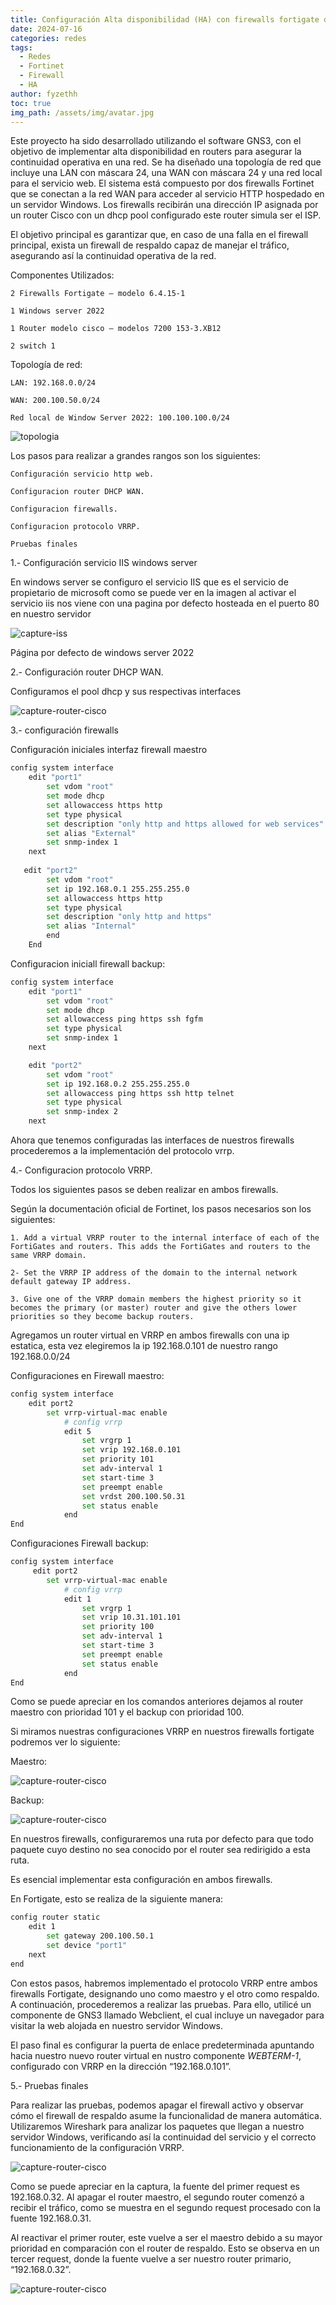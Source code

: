 ```yaml
---
title: Configuración Alta disponibilidad (HA) con firewalls fortigate de fortinet.
date: 2024-07-16
categories: redes 
tags:
  - Redes
  - Fortinet
  - Firewall
  - HA
author: fyzethh
toc: true
img_path: /assets/img/avatar.jpg
---
```


Este proyecto ha sido desarrollado utilizando el software GNS3, con el objetivo de implementar alta disponibilidad en routers para asegurar la continuidad operativa en una red. 
Se ha diseñado una topología de red que incluye una LAN con máscara 24, una WAN con máscara 24 y una red local para el servicio web. El sistema está compuesto por dos firewalls Fortinet que se conectan a la red WAN para acceder al servicio HTTP hospedado en un servidor Windows. 
Los firewalls recibirán una dirección IP asignada por un router Cisco con un dhcp pool configurado este router simula ser el ISP. 

El objetivo principal es garantizar que, en caso de una falla en el firewall principal, exista un firewall de respaldo capaz de manejar el tráfico, asegurando así la continuidad operativa de la red. 

Componentes Utilizados: 

    2 Firewalls Fortigate – modelo 6.4.15-1 

    1 Windows server 2022  

    1 Router modelo cisco – modelos 7200 153-3.XB12 

    2 switch 1

Topología de red: 

    LAN: 192.168.0.0/24 

    WAN: 200.100.50.0/24 

    Red local de Window Server 2022: 100.100.100.0/24 


![topologia](/assets/img/captures/vrrp-fortigate/1.png)


Los pasos para realizar a grandes rangos son los siguientes: 

    Configuración servicio http web. 

    Configuracion router DHCP WAN. 

    Configuracion firewalls. 

    Configuracion protocolo VRRP. 

    Pruebas finales 

1.- Configuración servicio IIS windows server 

En windows server se configuro el servicio IIS que es el servicio de propietario de microsoft como se puede ver en la imagen al activar el servicio iis nos viene con una pagina por defecto hosteada en el puerto 80 en nuestro servidor 

![capture-iss](/assets/img/captures/vrrp-fortigate/Screenshot%20from%202024-07-15%2020-14-42.png)
 

Página por defecto de windows server 2022 

2.-  Configuración router DHCP WAN. 

Configuramos el pool dhcp y sus respectivas interfaces 

 ![capture-router-cisco](/assets/img/captures/vrrp-fortigate/Screenshot%20from%202024-07-15%2020-16-16.png)


3.- configuración firewalls 

Configuración iniciales interfaz firewall maestro 

```bash
config system interface 
    edit "port1"
        set vdom "root" 
        set mode dhcp 
        set allowaccess https http 
        set type physical 
        set description "only http and https allowed for web services" 
        set alias "External" 
        set snmp-index 1 
    next 
 
   edit "port2" 
        set vdom "root" 
        set ip 192.168.0.1 255.255.255.0 
        set allowaccess https http 
        set type physical 
        set description "only http and https" 
        set alias "Internal" 
        end 
    End
```
Configuracion iniciall firewall backup: 
```bash
config system interface 
    edit "port1" 
        set vdom "root"
        set mode dhcp 
        set allowaccess ping https ssh fgfm 
        set type physical 
        set snmp-index 1 
    next 

    edit "port2" 
        set vdom "root"
        set ip 192.168.0.2 255.255.255.0 
        set allowaccess ping https ssh http telnet 
        set type physical 
        set snmp-index 2 
    next 
```

 
Ahora que tenemos configuradas las interfaces de nuestros firewalls procederemos a la implementación del protocolo vrrp. 

 

4.- Configuracion protocolo VRRP.   

Todos los siguientes pasos se deben realizar en ambos firewalls. 

Según la documentación oficial de Fortinet, los pasos necesarios son los siguientes: 

    1. Add a virtual VRRP router to the internal interface of each of the FortiGates and routers. This adds the FortiGates and routers to the same VRRP domain. 

    2- Set the VRRP IP address of the domain to the internal network default gateway IP address. 

    3. Give one of the VRRP domain members the highest priority so it becomes the primary (or master) router and give the others lower priorities so they become backup routers. 

Agregamos un router virtual en VRRP en ambos firewalls con una ip estatica, esta vez elegiremos la ip 192.168.0.101 de nuestro rango 192.168.0.0/24 

Configuraciones en Firewall maestro: 
```bash
config system interface 
    edit port2 
        set vrrp-virtual-mac enable  
            # config vrrp 
            edit 5 
                set vrgrp 1 
                set vrip 192.168.0.101 
                set priority 101 
                set adv-interval 1 
                set start-time 3   
                set preempt enable  
                set vrdst 200.100.50.31  
                set status enable             
            end 
End 
```



Configuraciones Firewall backup: 
```bash
config system interface 
     edit port2 
        set vrrp-virtual-mac enable 
            # config vrrp 
            edit 1 
                set vrgrp 1            
                set vrip 10.31.101.101 
                set priority 100 
                set adv-interval 1 
                set start-time 3          
                set preempt enable        
                set status enable 
            end 
End 
```

Como se puede apreciar en los comandos anteriores dejamos al router maestro con prioridad 101 y el backup con prioridad 100. 

Si miramos nuestras configuraciones VRRP en nuestros firewalls fortigate podremos ver lo siguiente: 

Maestro: 

 ![capture-router-cisco](/assets/img/captures/vrrp-fortigate/Screenshot%20from%202024-07-15%2020-16-48.png)

 

Backup:

 ![capture-router-cisco](/assets/img/captures/vrrp-fortigate/Screenshot%20from%202024-07-15%2020-17-01.png)

 

En nuestros firewalls, configuraremos una ruta por defecto para que todo paquete cuyo destino no sea conocido por el router sea redirigido a esta ruta.  

Es esencial implementar esta configuración en ambos firewalls.  

En Fortigate, esto se realiza de la siguiente manera: 
```bash
config router static 
    edit 1
        set gateway 200.100.50.1 
        set device "port1" 
    next 
end 
```
Con estos pasos, habremos implementado el protocolo VRRP entre ambos firewalls Fortigate, designando uno como maestro y el otro como respaldo. A continuación, procederemos a realizar las pruebas. Para ello, utilicé un componente de GNS3 llamado Webclient, el cual incluye un navegador para visitar la web alojada en nuestro servidor Windows. 

El paso final es configurar la puerta de enlace predeterminada apuntando hacia nuestro nuevo router virtual en nustro componente *WEBTERM-1*, configurado con VRRP en la dirección “192.168.0.101”. 

 
5.- Pruebas finales 

Para realizar las pruebas, podemos apagar el firewall activo y observar cómo el firewall de respaldo asume la funcionalidad de manera automática. Utilizaremos Wireshark para analizar los paquetes que llegan a nuestro servidor Windows, verificando así la continuidad del servicio y el correcto funcionamiento de la configuración VRRP. 
 

![capture-router-cisco](/assets/img/captures/vrrp-fortigate/Screenshot%20from%202024-07-15%2020-17-21.png)

 
Como se puede apreciar en la captura, la fuente del primer request es 192.168.0.32. Al apagar el router maestro, el segundo router comenzó a recibir el tráfico, como se muestra en el segundo request procesado con la fuente 192.168.0.31. 

Al reactivar el primer router, este vuelve a ser el maestro debido a su mayor prioridad en comparación con el router de respaldo. Esto se observa en un tercer request, donde la fuente vuelve a ser nuestro router primario, “192.168.0.32”. 

![capture-router-cisco](/assets/img/captures/vrrp-fortigate/Screenshot%20from%202024-07-15%2020-17-36.png)

